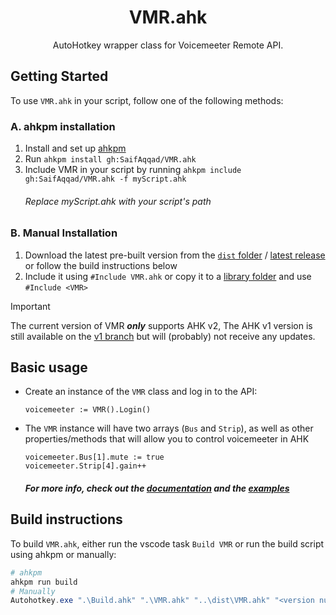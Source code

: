 <h1 align="center">
VMR.ahk
</h1>
<p align="center">
  AutoHotkey wrapper class for Voicemeeter Remote API.
</p>

## Getting Started

To use `VMR.ahk` in your script, follow one of the following methods:

### A. ahkpm installation

1. Install and set up [ahkpm](https://github.com/joshuacc/ahkpm)
2. Run `ahkpm install gh:SaifAqqad/VMR.ahk`
3. Include VMR in your script by running `ahkpm include gh:SaifAqqad/VMR.ahk -f myScript.ahk`
    ###### Replace *myScript.ahk* with your script's path

### B. Manual Installation

1. Download the latest pre-built version from the [`dist` folder](https://raw.githubusercontent.com/SaifAqqad/VMR.ahk/master/dist/VMR.ahk) / [latest release](https://github.com/SaifAqqad/VMR.ahk/releases) or follow the build instructions below
2. Include it using `#Include VMR.ahk` or copy it to a [library folder](https://www.autohotkey.com/docs/v2/Scripts.htm#lib) and use `#Include <VMR>`

> [!IMPORTANT]
> The current version of VMR ***only*** supports AHK v2, The AHK v1 version is still available on the [v1 branch](https://github.com/SaifAqqad/VMR.ahk/tree/v1) but will (probably) not receive any updates.

## Basic usage
- Create an instance of the `VMR` class and log in to the API:
  ```ahk
  voicemeeter := VMR().Login()
  ```
- The `VMR` instance will have two arrays (`Bus` and `Strip`), as well as other properties/methods that will allow you to control voicemeeter in AHK
  ```ahk
  voicemeeter.Bus[1].mute := true
  voicemeeter.Strip[4].gain++
  ```
  ##### For more info, check out the [documentation](https://saifaqqad.github.io/VMR.ahk/) and the [examples](./examples/)

## Build instructions

To build `VMR.ahk`, either run the vscode task `Build VMR` or run the build script using ahkpm or manually:

```powershell
# ahkpm
ahkpm run build
# Manually
Autohotkey.exe ".\Build.ahk" ".\VMR.ahk" "..\dist\VMR.ahk" "<version number>"
```
